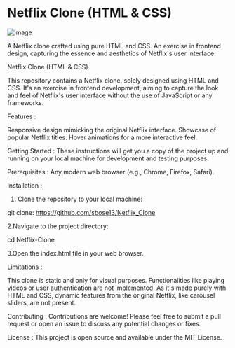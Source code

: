 # Netflix Clone (HTML & CSS)

![image](https://github.com/sbose13/Netflix_Clone/assets/114461661/55eb0496-549f-4530-af08-8b25cbc88411)

A Netflix clone crafted using pure HTML and CSS. An exercise in frontend design, capturing the essence and aesthetics of Netflix's user interface.

Netflix Clone (HTML & CSS)

This repository contains a Netflix clone, solely designed using HTML and CSS. It's an exercise in frontend development, aiming to capture the look and feel of Netflix's user interface without the use of JavaScript or any frameworks.

Features :

Responsive design mimicking the original Netflix interface.
Showcase of popular Netflix titles.
Hover animations for a more interactive feel.

Getting Started :
These instructions will get you a copy of the project up and running on your local machine for development and testing purposes.

Prerequisites :
Any modern web browser (e.g., Chrome, Firefox, Safari).

Installation :

1. Clone the repository to your local machine:

git clone: https://github.com/sbose13/Netflix_Clone

2.Navigate to the project directory:

cd Netflix-Clone

3.Open the index.html file in your web browser.

Limitations :

This clone is static and only for visual purposes. Functionalities like playing videos or user authentication are not implemented.
As it's made purely with HTML and CSS, dynamic features from the original Netflix, like carousel sliders, are not present.

Contributing :
Contributions are welcome! Please feel free to submit a pull request or open an issue to discuss any potential changes or fixes.

License :
This project is open source and available under the MIT License.
